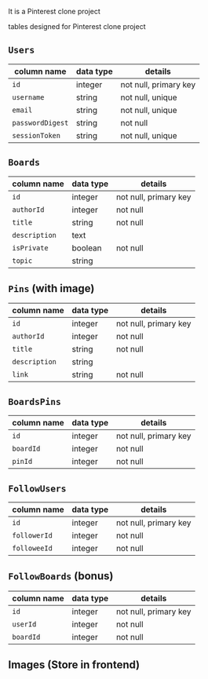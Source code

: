 It is a Pinterest clone project


tables designed for Pinterest clone project

## `Users`
column name      | data type | details
-----------------|-----------|-----------------------
`id`             | integer   | not null, primary key
`username`       | string    | not null, unique
`email`          | string    | not null, unique
`passwordDigest` | string    | not null
`sessionToken`   | string    | not null, unique

## `Boards`
column name      | data type | details
-----------------|-----------|-----------------------
`id`             | integer   | not null, primary key
`authorId`       | integer   | not null
`title`          | string    | not null
`description`    | text      | 
`isPrivate`      | boolean   | not null
`topic`          | string    | 

## `Pins` (with image)
column name      | data type | details
-----------------|-----------|-----------------------
`id`             | integer   | not null, primary key
`authorId`       | integer   | not null
`title`          | string    | not null
`description`    | string    | 
`link`           | string    | not null

## `BoardsPins`
column name      | data type | details
-----------------|-----------|-----------------------
`id`             | integer   | not null, primary key
`boardId`        | integer   | not null
`pinId`          | integer   | not null

## `FollowUsers`
column name      | data type | details
-----------------|-----------|-----------------------
`id`             | integer   | not null, primary key
`followerId`     | integer   | not null
`followeeId`     | integer   | not null

## `FollowBoards` (bonus)
column name      | data type | details
-----------------|-----------|-----------------------
`id`             | integer   | not null, primary key
`userId`         | integer   | not null
`boardId`        | integer   | not null

## Images (Store in frontend)
